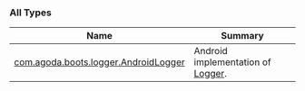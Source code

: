 

### All Types

| Name | Summary |
|---|---|
| [com.agoda.boots.logger.AndroidLogger](../com.agoda.boots.logger/-android-logger/index.md) | Android implementation of [Logger](#). |
